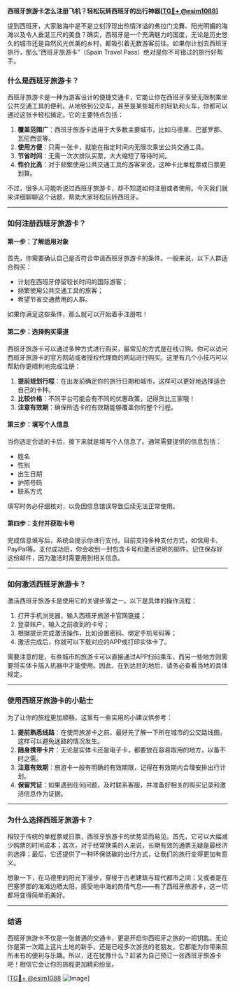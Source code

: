 **西班牙旅游卡怎么注册飞机？轻松玩转西班牙的出行神器[[TG💪+ @esim1088](https://t.me/s/esim1088)]**

提到西班牙，大家脑海中是不是立刻浮现出热情洋溢的弗拉门戈舞、阳光明媚的海滩以及令人垂涎三尺的美食？确实，西班牙是一个充满魅力的国度，无论是历史悠久的城市还是自然风光优美的乡村，都吸引着无数游客前往。如果你计划去西班牙旅行，那么“西班牙旅游卡”（Spain Travel Pass）绝对是你不可错过的旅行好帮手。

### 什么是西班牙旅游卡？

西班牙旅游卡是一种为游客设计的便捷交通卡，它能让你在西班牙享受无限制乘坐公共交通工具的便利。从地铁到公交车，甚至是某些城市的轻轨和火车，你都可以通过这张卡轻松搞定。它的主要特点包括：

1. **覆盖范围广**：西班牙旅游卡适用于大多数主要城市，比如马德里、巴塞罗那、瓦伦西亚等。
2. **使用方便**：只需一张卡，就能在指定时间内无限次乘坐公共交通工具。
3. **节省时间**：无需一次次排队买票，大大缩短了等待时间。
4. **性价比高**：对于频繁使用公共交通工具的游客来说，这种卡比单程票或日票更划算。

不过，很多人可能听说过西班牙旅游卡，却不知道如何注册或者使用。今天我们就来详细聊聊这个话题，帮助大家轻松玩转西班牙。

---

### 如何注册西班牙旅游卡？

#### 第一步：了解适用对象

首先，你需要确认自己是否符合申请西班牙旅游卡的条件。一般来说，以下人群适合购买：

- 计划在西班牙停留较长时间的国际游客；
- 频繁使用公共交通工具的旅客；
- 希望节省交通费用的人群。

如果你满足这些条件，那么就可以开始着手注册啦！

#### 第二步：选择购买渠道

西班牙旅游卡可以通过多种方式进行购买，最常见的方式是在线订购。你可以访问西班牙旅游卡的官方网站或者授权代理商的网站进行购买。这里有几个小技巧可以帮助你更顺利地完成注册：

1. **提前规划行程**：在出发前确定你的旅行日期和城市，这样可以更好地选择适合自己的卡种。
2. **比较价格**：不同平台可能会有不同的优惠政策，记得货比三家哦！
3. **注意有效期**：确保所选卡的有效期能够覆盖你的整个行程。

#### 第三步：填写个人信息

当你选定合适的卡后，接下来就是填写个人信息了。通常需要提供的信息包括：

- 姓名
- 性别
- 出生日期
- 护照号码
- 联系方式

填写时务必仔细核对，以免因信息错误导致后续无法正常使用。

#### 第四步：支付并获取卡号

完成信息填写后，系统会提示你进行支付。目前支持多种支付方式，如信用卡、PayPal等。支付成功后，你会收到一封包含卡号和激活说明的邮件。记住保存好这份邮件，因为激活时需要用到相关信息。

---

### 如何激活西班牙旅游卡？

激活西班牙旅游卡是使用它的关键步骤之一。以下是具体的操作流程：

1. 打开手机浏览器，输入西班牙旅游卡官网链接；
2. 登录账户，输入之前收到的卡号；
3. 根据提示完成激活操作，比如设置密码、绑定手机号码等；
4. 激活完成后，你就可以下载对应的APP或打印实体卡了。

需要注意的是，有些城市的旅游卡可以直接通过APP扫码乘车，而另一些地方则需要将实体卡插入机器中才能使用。因此，在到达目的地后，请务必查看当地的具体规定。

---

### 使用西班牙旅游卡的小贴士

为了让你的旅程更加顺畅，这里有一些实用的小建议供参考：

1. **提前熟悉线路**：在使用旅游卡之前，最好先了解一下所在城市的公交路线图，这样可以避免迷路的情况发生。
2. **随身携带卡片**：无论是实体卡还是电子卡，都要放在容易取用的地方，以备不时之需。
3. **注意有效期**：旅游卡一般有明确的有效期限，记得在有效期内合理安排出行计划。
4. **保留凭证**：如果遇到任何问题，及时联系客服，并准备好相关的购买记录和激活信息作为证据。

---

### 为什么选择西班牙旅游卡？

相较于传统的单程票或日票，西班牙旅游卡的优势显而易见。首先，它可以大幅减少购票的时间成本；其次，对于经常换乘的人来说，长期有效的通票无疑是最经济的选择；最后，它还提供了一种环保低碳的出行方式，让我们的旅行变得更加有意义。

想象一下，在马德里的阳光下漫步，穿梭于古老建筑与现代都市之间；又或者是在巴塞罗那的海滩边晒太阳，感受地中海的热情气息——有了西班牙旅游卡，这一切都将变得简单而美好。

---

### 结语

西班牙旅游卡不仅是一张普通的交通卡，更是开启你西班牙之旅的一把钥匙。无论你是第一次踏上这片土地的新手，还是已经多次游览的老朋友，它都能为你带来前所未有的便利与乐趣。所以，还在犹豫什么？赶紧为自己预订一张西班牙旅游卡吧！相信它会让你的旅程更加精彩纷呈。

[[TG💪+ @esim1088](https://t.me/s/esim1088) ![Image](https://i.postimg.cc/4NQfJmqS/Snipaste-2025-05-13-00-14-12.png)]